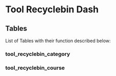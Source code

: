 # Tool Recyclebin Dash

## Tables

List of Tables with their function described below:

### tool_recyclebin_category

### tool_recyclebin_course
